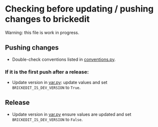 # Checking before updating / pushing changes to brickedit

Warning: this file is work in progress.

## Pushing changes
- Double-check conventions listed in [conventions.py](/doc/internal/conventions.md).

### If it is the first push after a release:
- Update version in [var.py](/src/brickedit/var.py): update values and set `BRICKEDIT_IS_DEV_VERSION` to `True`.

## Release
- Update version in [var.py](/src/brickedit/var.py) ensure values are updated and set `BRICKEDIT_IS_DEV_VERSION` to `False`.